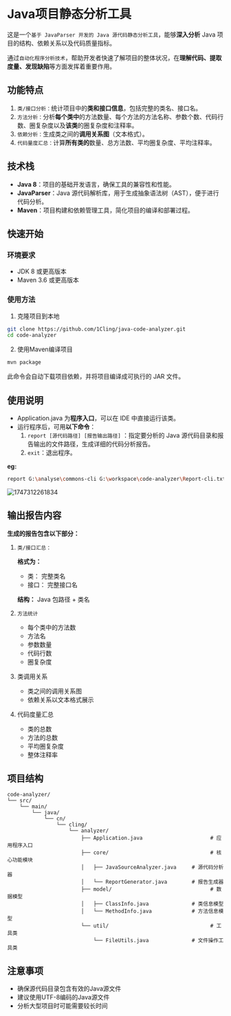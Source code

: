 # Java项目静态分析工具

​	这是一个`基于 JavaParser 开发的 Java 源代码静态分析工具`，能够**深入分析** Java 项目的结构、依赖关系以及代码质量指标。

​	通过`自动化程序分析技术`，帮助开发者快速了解项目的整体状况，在**理解代码、提取度量、发现缺陷**等方面发挥着重要作用。

## 功能特点

1. `类/接口分析：`统计项目中的**类和接口信息**，包括完整的类名、接口名。
2. `方法分析：`分析**每个类中**的方法数量、每个方法的方法名称、参数个数、代码行数、圈复杂度以及**该类**的圈复杂度和注释率。
3. `依赖分析：`生成类之间的**调用关系图**（文本格式）。
4. `代码量度汇总：`计算**所有类的**数量、总方法数、平均圈复杂度、平均注释率。

## 技术栈

- **Java 8**：项目的基础开发语言，确保工具的兼容性和性能。
- **JavaParser**：Java 源代码解析库，用于生成抽象语法树（AST），便于进行代码分析。
- **Maven**：项目构建和依赖管理工具，简化项目的编译和部署过程。

## 快速开始

### 环境要求

- JDK 8 或更高版本
- Maven 3.6 或更高版本

### 使用方法

1. 克隆项目到本地

```bash
git clone https://github.com/1Cling/java-code-analyzer.git
cd code-analyzer
```
2. 使用Maven编译项目

```bash
mvn package
```

此命令会自动下载项目依赖，并将项目编译成可执行的 JAR 文件。

## 使用说明

- Application.java 为**程序入口**，可以在 IDE 中直接运行该类。
- 运行程序后，可用**以下命令**：
  1. `report [源代码路径] [报告输出路径]` ：指定要分析的 Java 源代码目录和报告输出的文件路径，生成详细的代码分析报告。
  2. `exit`：退出程序。

**eg:**

```bash
report G:\analyse\commons-cli G:\workspace\code-analyzer\Report-cli.txt
```

![1747312261834](https://github.com/1Cling/java-code-analyzer/blob/main/images/1747312261834.png)

## 输出报告内容

**生成的报告包含以下部分：**

1. `类/接口汇总：`

   **格式为：**

   - 类： 完整类名
   - 接口： 完整接口名

   **结构：** Java 包路径 + 类名

2. `方法统计`

   - 每个类中的方法数
   - 方法名
   - 参数数量
   - 代码行数
   - 圈复杂度

3. 类调用关系
   - 类之间的调用关系图
   - 依赖关系以文本格式展示

4. 代码度量汇总
   - 类的总数
   - 方法的总数
   - 平均圈复杂度
   - 整体注释率

## 项目结构

```
code-analyzer/
└── src/
    └── main/
        └── java/
            └── cn/
                └── cling/
                    └── analyzer/
                        ├── Application.java    			      # 应用程序入口
                        ├── core/              				      # 核心功能模块
                        │   ├── JavaSourceAnalyzer.java     # 源代码分析器
                        │   └── ReportGenerator.java        # 报告生成器
                        ├── model/             				      # 数据模型
                        │   ├── ClassInfo.java              # 类信息模型
                        │   └── MethodInfo.java             # 方法信息模型
                        └── util/              				      # 工具类
                            └── FileUtils.java              # 文件操作工具类
```

## 注意事项

- 确保源代码目录包含有效的Java源文件
- 建议使用UTF-8编码的Java源文件
- 分析大型项目时可能需要较长时间
